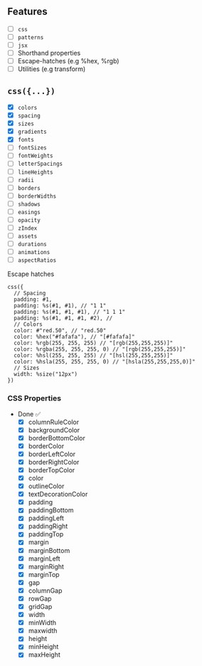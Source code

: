 ## Features

- [ ] `css` 
- [ ] `patterns`
- [ ] `jsx`
- [ ] Shorthand properties
- [ ] Escape-hatches (e.g %hex, %rgb)
- [ ] Utilities (e.g transform)

## `css({...})`
- [x] `colors`
- [x] `spacing`
- [x] `sizes`
- [x] `gradients`
- [x] `fonts`
- [ ] `fontSizes`
- [ ] `fontWeights`
- [ ] `letterSpacings`
- [ ] `lineHeights`
- [ ] `radii`
- [ ] `borders`
- [ ] `borderWidths`
- [ ] `shadows`
- [ ] `easings`
- [ ] `opacity`
- [ ] `zIndex`
- [ ] `assets`
- [ ] `durations`
- [ ] `animations`
- [ ] `aspectRatios`

Escape hatches

```rescript
css({
  // Spacing
  padding: #1,
  padding: %s(#1, #1), // "1 1"
  padding: %s(#1, #1, #1), // "1 1 1"
  padding: %s(#1, #1, #1, #2), // 
  // Colors
  color: #"red.50", // "red.50"
  color: %hex("#fafafa"), // "[#fafafa]"
  color: %rgb(255, 255, 255) // "[rgb(255,255,255)]"
  color: %rgba(255, 255, 255, 0) // "[rgb(255,255,255)]"
  color: %hsl(255, 255, 255) // "[hsl(255,255,255)]"
  color: %hsla(255, 255, 255, 0) // "[hsla(255,255,255,0)]"
  // Sizes
  width: %size("12px")
})
```

### CSS Properties

- Done ✅
  - [x] columnRuleColor
  - [x] backgroundColor
  - [x] borderBottomColor
  - [x] borderColor
  - [x] borderLeftColor
  - [x] borderRightColor
  - [x] borderTopColor
  - [x] color
  - [x] outlineColor
  - [x] textDecorationColor
  - [x] padding
  - [x] paddingBottom
  - [x] paddingLeft
  - [x] paddingRight
  - [x] paddingTop
  - [x] margin
  - [x] marginBottom
  - [x] marginLeft
  - [x] marginRight
  - [x] marginTop
  - [x] gap
  - [x] columnGap
  - [x] rowGap
  - [x] gridGap
  - [x] width
  - [x] minWidth
  - [x] maxwidth
  - [x] height
  - [x] minHeight
  - [x] maxHeight
